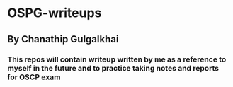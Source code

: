 # OSPG-writeups
## By Chanathip Gulgalkhai
### This repos will contain writeup written by me as a reference to myself in the future and to practice taking notes and reports for OSCP exam
